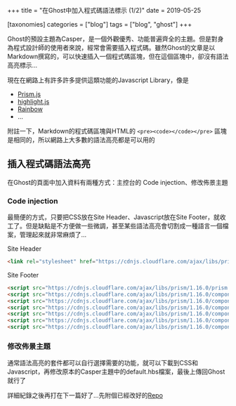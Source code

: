+++
title = "在Ghost中加入程式碼語法標示 (1/2)"
date = 2019-05-25

[taxonomies]
categories = ["blog"]
tags = ["blog", "ghost"]
+++

Ghost的預設主題為Casper，是一個外觀優秀、功能普遍齊全的主題。但是對身為程式設計師的使用者來說，經常會需要插入程式碼。雖然Ghost的文章是以Markdown撰寫的，可以快速插入一個程式碼區塊，但在這個區塊中，卻沒有語法高亮標示...

現在在網路上有許多許多提供這類功能的Javascript Library，像是
- [Prism.js](https://prismjs.com)
- [highlight.js](https://highlightjs.org/)
- [Rainbow](http://rainbowco.de)
- ...

附註一下，Markdown的程式碼區塊與HTML的 `<pre><code></code></pre>` 區塊是相同的，所以網路上大多數的語法高亮都是可以用的

## 插入程式碼語法高亮

在Ghost的頁面中加入資料有兩種方式：主控台的 Code injection、修改佈景主題

### Code injection
最簡便的方式，只要把CSS放在Site Header、Javascript放在Site Footer，就收工了。但是缺點是不方便做一些微調，甚至某些語法高亮會切割成一種語言一個檔案，管理起來就非常麻煩了...

Site Header
```html
<link rel="stylesheet" href="https://cdnjs.cloudflare.com/ajax/libs/prism/1.16.0/themes/prism.min.css" />
```

Site Footer
```html
<script src="https://cdnjs.cloudflare.com/ajax/libs/prism/1.16.0/prism.min.js"></script>
<script src="https://cdnjs.cloudflare.com/ajax/libs/prism/1.16.0/components/prism-c.min.js"></script>
<script src="https://cdnjs.cloudflare.com/ajax/libs/prism/1.16.0/components/prism-cpp.min.js"></script>
<script src="https://cdnjs.cloudflare.com/ajax/libs/prism/1.16.0/components/prism-json.min.js"></script>
<script src="https://cdnjs.cloudflare.com/ajax/libs/prism/1.16.0/components/prism-javascript.min.js"></script><script src="https://cdnjs.cloudflare.com/ajax/libs/prism/1.16.0/components/prism-markup.min.js"></script>
<script src="https://cdnjs.cloudflare.com/ajax/libs/prism/1.16.0/components/prism-css.min.js"></script>
<script src="https://cdnjs.cloudflare.com/ajax/libs/prism/1.16.0/components/prism-rust.min.js"></script>
```

### 修改佈景主題
通常語法高亮的套件都可以自行選擇需要的功能，就可以下載到CSS和Javascript，再修改原本的Casper主題中的default.hbs檔案，最後上傳回Ghost就行了

詳細紀錄之後再打在下一篇好了...先附個已經改好的[Repo](https://github.com/Leo1003/Casper)

